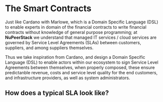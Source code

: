 # The Smart Contracts

Just like Cardano with Marlowe, which is a Domain Specific Language (DSL) to enable experts in domain of the financial contracts to write financial contracts without knowledge of general purpose programming; at **NuPeerStack** we understand that managed IT services / cloud services are governed by Service Level Agreements (SLAs) between customers, suppliers, and among suppliers themselves.

Thus we take inspiration from Cardano, and design a Domain Specific Language (DSL) to enable actors within our ecosystem to sign Service Level Agreements between themselves, when properly composed, these ensure predictanble revenue, costs and service level quality for the end customers, and infrastructure providers, as well as system administrators.

## How does a typical SLA look like?
